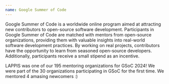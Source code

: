 ```yaml
---
name: Google Summer of Code
---
```

Google Summer of Code is a worldwide online program aimed at attracting new contributors to open-source software development. Participants in Google Summer of Code are matched with mentors from open-source organizations, providing them with valuable insights into real-world software development practices. By working on real projects, contributors have the opportunity to learn from seasoned open-source developers. Additionally, participants receive a small stipend as an incentive.


LAPPIS was one of our 195 mentoring organizations for GSoC 2024! We were part of the 30 organizations participating in GSoC for the first time. We mentored 4 amasing newcomers :) 


